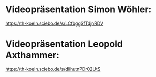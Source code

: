 # Videopräsentation Simon Wöhler:
https://th-koeln.sciebo.de/s/LCfbggSfTdjnRDV
# Videopräsentation Leopold Axthammer:
https://th-koeln.sciebo.de/s/dlihutnPDr02UtS
